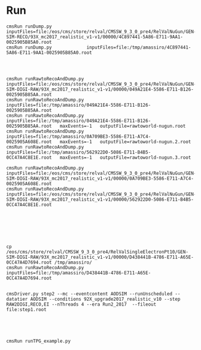 Run
====


    cmsRun runDump.py             inputFiles=file:/eos/cms/store/relval/CMSSW_9_3_0_pre4/RelValNuGun/GEN-SIM-RECO/93X_mc2017_realistic_v1-v1/00000/4C897441-5A86-E711-9AA1-0025905B85A0.root
    cmsRun runDump.py             inputFiles=file:/tmp/amassiro/4C897441-5A86-E711-9AA1-0025905B85A0.root
    
    

    
    cmsRun runRawtoRecoAndDump.py             inputFiles=file:/eos/cms/store/relval/CMSSW_9_3_0_pre4/RelValNuGun/GEN-SIM-DIGI-RAW/93X_mc2017_realistic_v1-v1/00000/049A21E4-5586-E711-B126-0025905B85AA.root
    cmsRun runRawtoRecoAndDump.py             inputFiles=file:/tmp/amassiro/049A21E4-5586-E711-B126-0025905B85AA.root
    cmsRun runRawtoRecoAndDump.py             inputFiles=file:/tmp/amassiro/049A21E4-5586-E711-B126-0025905B85AA.root   maxEvents=-1   outputFile=rawtoworld-nugun.root
    cmsRun runRawtoRecoAndDump.py             inputFiles=file:/tmp/amassiro/0A709BE3-5586-E711-A7C4-0025905A608E.root   maxEvents=-1   outputFile=rawtoworld-nugun.2.root
    cmsRun runRawtoRecoAndDump.py             inputFiles=file:/tmp/amassiro/562922D0-5086-E711-B4B5-0CC47A4C8E1E.root   maxEvents=-1   outputFile=rawtoworld-nugun.3.root

    cmsRun runRawtoRecoAndDump.py             inputFiles=file:/eos/cms/store/relval/CMSSW_9_3_0_pre4/RelValNuGun/GEN-SIM-DIGI-RAW/93X_mc2017_realistic_v1-v1/00000/0A709BE3-5586-E711-A7C4-0025905A608E.root
    cmsRun runRawtoRecoAndDump.py             inputFiles=file:/eos/cms/store/relval/CMSSW_9_3_0_pre4/RelValNuGun/GEN-SIM-DIGI-RAW/93X_mc2017_realistic_v1-v1/00000/562922D0-5086-E711-B4B5-0CC47A4C8E1E.root
    
    



    
    
    cp /eos/cms/store/relval/CMSSW_9_3_0_pre4/RelValSingleElectronPt10/GEN-SIM-DIGI-RAW/93X_mc2017_realistic_v1-v1/00000/D438441B-4786-E711-A65E-0CC47A4D7694.root /tmp/amassiro/
    cmsRun runRawtoRecoAndDump.py             inputFiles=file:/tmp/amassiro/D438441B-4786-E711-A65E-0CC47A4D7694.root
 
    
    cmsDriver.py step2 --mc --eventcontent AODSIM --runUnscheduled --datatier AODSIM --conditions 92X_upgrade2017_realistic_v10 --step RAW2DIGI,RECO,EI --nThreads 4 --era Run2_2017  --fileout file:step1.root
    
    
    
    
    
    cmsRun runTPG_example.py
    
    
    
    
    